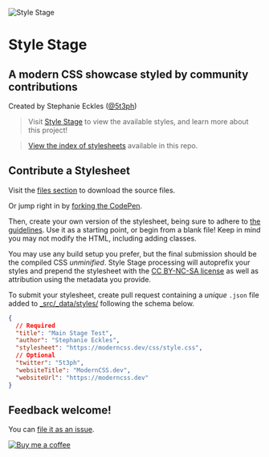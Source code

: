 ![Style Stage](https://repository-images.githubusercontent.com/276970401/fb04d000-bf10-11ea-9e96-3788ae2b16f7)

# Style Stage

## A modern CSS showcase styled by community contributions

Created by Stephanie Eckles ([@5t3ph](https://twitter.com/5t3ph))

> Visit [Style Stage](https://stylestage.dev) to view the available styles, and learn more about this project!

> [View the index of stylesheets](https://github.com/5t3ph/stylestage/blob/main/StylesIndex.md) available in this repo.

## Contribute a Stylesheet

Visit the [files section](https://stylestage.dev/) to download the source files.

Or jump right in by [forking the CodePen](https://codepen.io/5t3ph/pen/b493845ae41e836889dd84fdbb0f5291).

Then, create your own version of the stylesheet, being sure to adhere to [the guidelines](https://stylestage.dev/guidelines/). Use it as a starting point, or begin from a blank file! Keep in mind you may not modify the HTML, including adding classes.

You may use any build setup you prefer, but the final submission should be the compiled CSS _unminified_. Style Stage processing will autoprefix your styles and prepend the stylesheet with the [CC BY-NC-SA license](https://creativecommons.org/licenses/by-nc-sa/3.0/) as well as attribution using the metadata you provide.

To submit your stylesheet, create pull request containing a _unique_ `.json` file added to [\_src/\_data/styles/](https://github.com/5t3ph/stylestage/blob/main/src/_data/styles) following the schema below.

```json
{
  // Required
  "title": "Main Stage Test",
  "author": "Stephanie Eckles",
  "stylesheet": "https://moderncss.dev/css/style.css",
  // Optional
  "twitter": "5t3ph",
  "websiteTitle": "ModernCSS.dev",
  "websiteUrl": "https://moderncss.dev"
}
```

## Feedback welcome!

You can [file it as an issue](https://github.com/5t3ph/stylestage/issues).

[![Buy me a coffee](https://cdn.buymeacoffee.com/buttons/default-violet.png)](https://www.buymeacoffee.com/moderncss)
